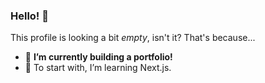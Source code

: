 ### Hello! 👋

This profile is looking a bit _empty_, isn't it? That's because...

- 🔭 **I’m currently building a portfolio!**
- 🌱 To start with, I’m learning Next.js.

<!--
- 👯 I’m looking to collaborate on
- 🤔 I’m looking for help with ...
- 💬 Ask me about ...
- 📫 How to reach me: ...
- 😄 Pronouns: ...
- ⚡ Fun fact: ...
-->

